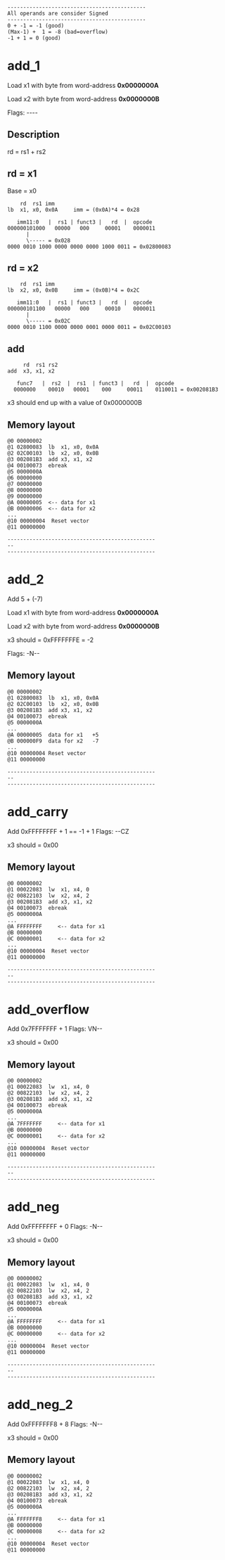 ```
--------------------------------------------
All operands are consider Signed
--------------------------------------------
0 + -1 = -1 (good)
(Max-1) +  1 = -8 (bad=overflow)
-1 + 1 = 0 (good)

```

# add_1
Load x1 with byte from word-address **0x0000000A**

Load x2 with byte from word-address **0x0000000B**

Flags: ----

## Description
rd = rs1 + rs2

## rd = x1
Base = x0
```
    rd  rs1 imm
lb  x1, x0, 0x0A     imm = (0x0A)*4 = 0x28

   imm11:0   |  rs1 | funct3 |   rd  |  opcode
000000101000   00000   000     00001    0000011
      |
      \----- = 0x028
0000 0010 1000 0000 0000 0000 1000 0011 = 0x02800083
```

## rd = x2
```
    rd  rs1 imm
lb  x2, x0, 0x0B     imm = (0x0B)*4 = 0x2C

   imm11:0   |  rs1 | funct3 |   rd  |  opcode
000000101100   00000   000     00010    0000011
      |
      \----- = 0x02C
0000 0010 1100 0000 0000 0001 0000 0011 = 0x02C00103
```

## add
```
     rd  rs1 rs2
add  x3, x1, x2

   func7   |  rs2  |  rs1  | funct3 |   rd  |  opcode
  0000000    00010   00001    000     00011    0110011 = 0x002081B3
```

x3 should end up with a value of 0x0000000B

## Memory layout
```
@0 00000002
@1 02800083  lb  x1, x0, 0x0A
@2 02C00103  lb  x2, x0, 0x0B
@3 002081B3  add x3, x1, x2
@4 00100073  ebreak
@5 0000000A     
@6 00000000     
@7 00000000     
@8 00000000     
@9 00000000     
@A 00000005  <-- data for x1
@B 00000006  <-- data for x2
...
@10 00000004  Reset vector
@11 00000000
```

```
-----------------------------------------------
--
-----------------------------------------------
```

# add_2
Add 5 + (-7) 

Load x1 with byte from word-address **0x0000000A**

Load x2 with byte from word-address **0x0000000B**

x3 should = 0xFFFFFFFE = -2

Flags: -N--

## Memory layout
```
@0 00000002
@1 02800083  lb  x1, x0, 0x0A
@2 02C00103  lb  x2, x0, 0x0B
@3 002081B3  add x3, x1, x2
@4 00100073  ebreak
@5 0000000A     
...
@A 00000005  data for x1   +5
@B 000000F9  data for x2   -7
...
@10 00000004 Reset vector
@11 00000000
```

```
-----------------------------------------------
--
-----------------------------------------------
```

# add_carry
Add 0xFFFFFFFF + 1   == -1 + 1
Flags: --CZ

x3 should = 0x00

## Memory layout
```
@0 00000002
@1 00022083  lw  x1, x4, 0
@2 00822103  lw  x2, x4, 2
@3 002081B3  add x3, x1, x2
@4 00100073  ebreak
@5 0000000A     
...
@A FFFFFFFF     <-- data for x1
@B 00000000
@C 00000001     <-- data for x2
...
@10 00000004  Reset vector
@11 00000000
```

```
-----------------------------------------------
--
-----------------------------------------------
```

# add_overflow
Add 0x7FFFFFFF + 1
Flags: VN--

x3 should = 0x00

## Memory layout
```
@0 00000002
@1 00022083  lw  x1, x4, 0
@2 00822103  lw  x2, x4, 2
@3 002081B3  add x3, x1, x2
@4 00100073  ebreak
@5 0000000A     
...
@A 7FFFFFFF     <-- data for x1
@B 00000000
@C 00000001     <-- data for x2
...
@10 00000004  Reset vector
@11 00000000
```

```
-----------------------------------------------
--
-----------------------------------------------
```

# add_neg
Add 0xFFFFFFFF + 0
Flags: -N--

x3 should = 0x00

## Memory layout
```
@0 00000002
@1 00022083  lw  x1, x4, 0
@2 00822103  lw  x2, x4, 2
@3 002081B3  add x3, x1, x2
@4 00100073  ebreak
@5 0000000A     
...
@A FFFFFFFF     <-- data for x1
@B 00000000
@C 00000000     <-- data for x2
...
@10 00000004  Reset vector
@11 00000000
```

```
-----------------------------------------------
--
-----------------------------------------------
```

# add_neg_2
Add 0xFFFFFFF8 + 8
Flags: -N--

x3 should = 0x00

## Memory layout
```
@0 00000002
@1 00022083  lw  x1, x4, 0
@2 00822103  lw  x2, x4, 2
@3 002081B3  add x3, x1, x2
@4 00100073  ebreak
@5 0000000A     
...
@A FFFFFFF8     <-- data for x1
@B 00000000
@C 00000008     <-- data for x2
...
@10 00000004  Reset vector
@11 00000000
```


